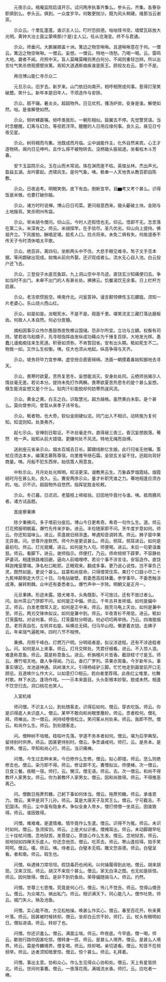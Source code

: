 <!-- { "loadSidebar": true } -->
　　元夜示众。梧庵监院启请开示。试问两序执事齐集么。参头云。齐集。各寮杂职俱到么。参头云。俱到。一众度岁华。何敢更抛沙。既为风头稍硬。维那当云谢茶。

　　示众云。个里乱蓬蓬。谁识主人公。叮咛恐损德。咄咄怪书空。墙壁瓦砾放大光明。黄钟大冶土面尘蒙唤那(个是)主人公。任从沧海变。终不与君通。

　　示众。师垂问。大鹏展翅盖十洲。篱边之物空啾啾。且道啾啾意在于何。一僧云。篱边之物空啾啾。一僧云。妄想。一僧云。特地一场愁。乃喝一喝。云。雷鸣大地。聋者不闻。月照中天。盲人莫睹莫睹则黑白何分。不闻则重轻岂辨。所以出言吐气笑杀傍观摸壁扶篱。焉知大道遇斯痼疾谁是医王。顾视左右云。那个不是。

　　再住博山能仁寺示众二

　　元旦示众。旧岁去。新岁来。山门依旧向南开。相呼相贺成何事。惹得灯笼笑破腮。笑什么。新年本是旧年人。不烦造作与安排。

　　示众。扇不辍。暑炎炎。超超物外。日见优煎。镬汤炉炭。安身是谁。解使如然。咄。是谁解使如然。

　　示众。侧听蜾嬴嘱。频呼类我形。一朝形相似。鼓翼去不停。先觉警冥语。当时念醒醒。幻离与幻合。等视若浮萍。醒醒的人日用应缘何事。良久云。昼见日兮夜见星。

　　示众。树将稠而鸟集。池既成而月临。尘中诚能作主。化外自然来宾。心王才逐物转。阃内日见呻吟。且作么得不被物转去。没柄锄头振祖道。坐看枯木斗芳春。

　　安卞玉监院示众。玉在山而木常润。珠在渊而崖不枯。英俊丛林。杰出声光。盈益五湖。龙吟雾起。虎啸风生。是何气象。咦。秪奉一人天地贵从教百职自陈敷。

　　示众。日夜追考。明眼笑倒。皮下有血。倒断宜早。且▆考又考个甚么。识得饭是米做。也要打破你脑。

　　示众。诸方时时说禅。博山日日司菜。更问祖意西来。锄头斸破土块。金刚与土地揩背。笑杀明州布袋。

　　示众。举米胡令僧问。仰山云。今时人还假悟也无。仰云。悟即不无。怎柰落在第二头。米深肯之。师云。米胡探竿。在手验尽。圣凡优劣。仰山向上提持。佛祖齐立。下风接拍。酬唱足堪。脍炙人口。捡点将来。未免二俱有失。何故道泰不传天子令时清休唱太平歌。

　　示众。绝百非。离四句。坐断两头中不住。大悲手眼见难寻。鹙子叉手觅本据。等闲觑破出现成。始悔从前向外娶。还识现成者么。流水无心自入池。白云投户还飞去。

　　示众。三登投子水底觅鱼踪。九上洞山空中寻鸟迹。直饶玄沙知痛便归去。争如当时不出门。未审不出门的人有甚长处。拂拂云。饥餐渴饮无余事。日上栏杆方启扉。

　　示众。老冻侬惯脱空。唤南作北。问瓮答钟。谩言颟顸佛性玉石朦胧。须知一片老婆心。东山烧火西山红。

　　示众。如是如是。龙眠死水。不是不是。觌面千里。堪笑流支三藏打落达磨板齿。何故人人本自然。何必分皮髓。

　　摘桕因事示众怜尔愚鼓唇皮牧樵议国储。恐非尔所宜。立功与立嫡。权衡有司持。譬若收乌桕摘子。先寻枝指挥由发纵成功藉众为千捶复百拶。大地发光辉。愚蠢儿谩痴痴往来生死道。积骨如须弥。不肯暂回省。安有出头期。秪如死生不二。物我一如。又作么生权衡。咦。任大也须从地起。纵高争得与天齐。

　　示众。坡务将毕力宜参禅。虚空扭合密密绵绵。洗面一朝摸着鼻始知掘地去寻天。

　　示众。畏寒时欲夏。苦热复思冬。妄想能消灭。安身处处同。云栖师翁揭示人情丝毫无差。若论本分。提持未免打作两橛。畏寒欲夏苦热思冬的是个甚么妄想。倏生能消妄想又是个什么。贴肉汗衫能脱却何妨寒热逞风流。

　　示众。黄金之黄。白玉之白。识取慧光。超方越格。虽然黄白未彰。是个甚么。莫向曾参问。曾晢从来孝子讳爷名。

　　示众。秪者物。也大奇。软似金刚硬似泥。同门出入不相识。动转施为复何知。知混则知。处类弗齐。

　　起七示众。安禅刻日取证。不许丝毫走作。直得昼三夜三。昏沉妄想脱落。蓦然　地一声。始知从前大错错。更嫌何处不风流。特地无绳而自缚。

　　送剖座元省亲示众。烟水百城去日长。脚跟线断忆生娘。此行归省无他嘱。策杖应须达本乡。编蒲志慕陈尊宿。向里推爷继石霜。金锁玄关留不住。迥超向背好商量。咦。月船不犯东西岸。始信篙人用意良。

　　中秋示众。月月处处光辉明。皎洁更深。谩教黑云生。万象森罗烟霞结。烟霞结时月在甚么处。良久。云。聻安两序示众。量才补职凭谁之力。蓦地相逢应须办的。咄。识不识。超超物外自悠然。指挥犹胜金轮敕。

　　示众。冬已暮。日迟迟。老猿枝上啼祖翁。旧田地毕竟付与谁。咦。抵雨搪风者。诸方试品题。

　　首座寮秉拂

　　除夕秉拂问。多子塔前分座后。博山今日更希奇。希奇一句作么生。道。师云灯花预报明朝喜。爆竹先传来岁新。进云。丰俭随家即不问。烹牛度岁意如何。师云。你还知滋味么。进云。茶逢故旧频添盏。琴遇知音调转清。师云。狮子窟中果无异兽。问。世尊升座默然。师今升座更说甚么。师云。侧耳。侧耳进云。如何是最初句。师云。灯光晃耀。进云。如何是为人句。师便喝。进云。末后一句更请垂慈。师云。看脚下。进云。谢师指示。师便打。乃云。师命频频下薜萝。不容静处萨婆诃。相逢狭路难回避。逼向人前唱哩啰。若论个事不涉言诠。安容造作。直饶释迦掩室摩竭。净名杜口毗耶。正眼观来。翻成多事。更乃说心说性。岂不辜负己灵。既然如是。更说个甚么。兹蒙和尚慈命。只得借常住茶。果打个口鼓小尽二十九乾坤颠倒走大尽三十日。乌龟钻破壁。若委悉高挂钵囊。参学事毕。不委悉触涂成滞。展转荆棘。众中还有委悉者么。爆竹声中一岁除。明朝又是正月一。

　　元旦秉拂。形迹未露。猎犬难寻。头角既彰。不可放过。还有不放过者么。问。赵州茶云门饼即不问。如何是正中偏。师云。千年古井发祥烟。如何是偏中正。师云。白发老僧常入定。如何是正中来。师云。脱壳乌龟上天台。如何是兼中至。师云。两刃交锋休拟议。如何是兼中到。师云。半夜青衫不用皂。进云。秪如灯笼露柱。对谈何事。师云。灯笼露柱分明说。何必叨叨再举扬。乃云。四海狼烟息。老将真自在。左转并右旋。纵横总无碍。归马华山阳。懒更着衣铠。击拂子云。年来瑞气遍乾坤。四时八节不相悖。

　　秉拂。月照千峰白。灯燃万户明。分明祗者是。拟议涉途程。还有不涉途程者么。问。如何是从上来事。师云。灯月交辉处。凭君仔细看。进云。不入惊人浪。难逢称意鱼。师云。莫是称意鱼么。进云。析旃檀片片皆香。截琼枝寸寸是玉。师云。爆竹喧天地。聋人争得闻。乃云。香灯广罗列。茶果亦周备。今岁新年头。事事实堪记。龙池逞神通。凤岭演大义。引得杨岐驴三脚。忙忙地走到画堂前开口无顾忌。且道唤什么作大义。以如意打○相云。若向者里荐得。此夜红尘堆里。社舞村歌。林下水边。逢场作戏。一一示本来面目。头头彰根本妙智。脱或未然。相逢不饮空归去。洞口桃花也笑人。

　　入室机缘

　　师问僧。不识主人公。到处随客走。识得后如何。僧云。穿衣吃饭。师云。你是识得底人未识底人。僧云。某甲不敢向和尚眼里撒砂。师云。柰者粒何。僧礼拜。师棒出。次一僧云。闲持经卷倚松立。笑问客从何处来。师云。我即不然。僧云。和尚作么生。师云。到处随客走。

　　问。僧种树不培根。枝枯叶先落。学道不务本者如何。僧云。堪为后学典型。留待别时供养。师云。因甚更待别时。僧云。争柰诵戒何。师打。云。是务本。是供养。僧云。早知和尚心行。师云。当识痛棒。

　　问僧。今生过去种未来。今日修作么生修。僧云。拟心即错。师云。恁么则绝修去也。僧云。染污即不得。师云。修证即不无。聻僧拟议。师便棒。次一僧云。日食三餐。夜眠一宿。师打。云。懒汉。僧无语。师云。去。次一僧云。和尚不得教坏人家男女。师云。你为甚教坏人家男女。僧云。因和尚致得。师云。不得推恶离己。

　　问。僧数日拖蔗煎糖。己躬下事如何体当。僧云。拖蔗煎糖。师云。承谁恩力。僧云。某甲是洞下儿孙。师云。莫是大唐天子及冥王么。僧云。宁可截舌。不犯国讳。师云。尘中虽有隐身术。争似全身入帝乡。僧打傍僧一坐具云。因谁致得。师云。谁因致得。

　　问僧。难难难。是遣情难。情毕竟作么生遣。僧云。识得不为冤。师云。未识时如何。僧云。急须挥剑。师云。上座犬似识者。僧掩耳出。师云。未动脚跟早吃三十拄杖问僧。念地狱苦。发菩提心。菩提心作么生发。僧云。念地狱苦。师云。视地狱如四禅天乐底人。你还念他否。僧云。吃茶去。师云。寒山逢拾得。拍手笑呵呵。僧云。嗄。师云。咦。侍者云。白璧本无瑕。雕文恐丧德。师云。白璧呈看。者和南。师云。瑕生也。

　　问僧。纵遇锋刀常坦坦。假饶毒药也闲闲。以何操履得到此地。僧云。胡来胡现。汉来汉现。师云。胡汉不来现个甚么。僧云。家无白泽之图。也无如是妖怪。师云。因何致得。僧云。是非不到钓鱼处。荣辱偏随骑马人。师云。灼然。

　　问僧。世尊三七思惟。究竟是何心行。僧云。怜儿不觉丑。师云。觉得山僧丑么。僧云。为众竭力。祸出私门。师云。相识满天下。同心能几人。僧作吐势。师云。城门失火。殃及池鱼。

　　问僧。实心能不改。方见松柏操。唤甚么作实心。僧云。春至百花开。秋来黄叶落。师云。因甚被时候转却。僧云。坐却白云宗不妙。师打。云。杖头有眼明如日。僧拟进语。师云。转却了也。

　　问僧。你还识羞么。僧云。满面尘埃。师云。昨夜底。今早底。僧一喝。师云。歇驰行路你因甚吃惊。僧转身一匝。师云。是甚么人境界。僧云。是甚么人境界。师云。莫是传麟境界。僧复喝。师云。除却喝。亲切道看。僧云。知音不在频频举。师云。达者须知暗里惊。僧云。惊个甚么。师云。礼拜着。

　　问僧。事出主意。协和众心。作么生见得众心协和处。僧云。天上有星皆拱北。师云。世间何事聻。僧云。一夜落花雨。满城流水香。师打。云。应吃者一棒。

